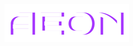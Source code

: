 ![enter image description here](https://raw.githubusercontent.com/aeonteam/aeon/main/assets/readme/logo.svg)
#
